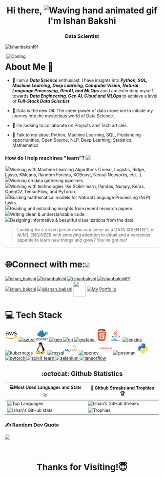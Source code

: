 <h1 align="center">Hi there, <img src="https://raw.githubusercontent.com/nixin72/nixin72/master/wave.gif" 
alt="Waving hand animated gif"
height="55"
width="55" /> I'm Ishan Bakshi</h1>
<h3 align="center">Data Scientist</h3>

<!--- <div id="header" align="center">
<img src="https://camo.githubusercontent.com/62da68eb62b1e5f175f7d1f0191dd89a653d7908feb22d37d4a0ab07365d6791/68747470733a2f2f6d656469612e67697068792e636f6d2f6d656469612f4d3967624264396e6244724f5475314d71782f67697068792e676966" alt="Computer man" width="100"/> 
</div>  --->

<!---[![Typing SVG](https://readme-typing-svg.herokuapp.com?font=Robot-Bold&size=30&color=330033&center=true&vCenter=true&width=900&height=110&lines=AI+Enthusiast;Data+Science+Enthusiast;Programmer;Machine+Learning+Enthusiast;Deep+Learning+Enthusiast;)](https://git.io/typing-svg) --->
 


<p align="left"> <img src="https://komarev.com/ghpvc/?username=ishanbakshi91&label=Profile%20views&color=0e75b6&style=flat" alt="ishanbakshi91" /> </p>

<img  align="right" alt="Coding" width="500" src="https://cdn.dribbble.com/users/1059583/screenshots/4171367/media/5c8264a20b247115b68e6c2f4c97d5e6.gif" alt="gif">


<!--- <img  align="right" alt="Coding" width="400" src="https://camo.githubusercontent.com/7de37139d0b4c1ce40865e799b446c0e963a3dd8fb68d239707237c40604fa3d/68747470733a2f2f63646e2e6472696262626c652e636f6d2f75736572732f3733303730332f73637265656e73686f74732f363538313234332f6176656e746f2e676966" alt="gif"> --->

# About Me 🚀

- 🔭 I am a ***Data Science*** enthusiast. I have insights into ***Python, SQL, Machine Learning, Deep Learning, Computer Vision, Natural Language Processing, GenAI, and MLOps*** and I am extending myself towards ***Data Engineering, Gen AI, Cloud and MLOps*** to achieve a level of ***Full-Stack Data Scientist***.

- 🌱 Data is the new Oil. The sheer power of data drove me to initiate my journey into the mysterious world of Data Science.

<!--- - Like many others, my initial interest lay in building real-world applications, I was fascinated by building logic for simple programming problems. I realized my passion upon switching to Data analytics. Data Science has been my primary point of interest for a year now, and my zest lies in Machine Learning. I am currently working as an associate data scientist.

My programming, statistics & finance coursework has given me the analytical skills I apply to diverse business scenarios. My zeal to learn, coupled with my ability to collaborate and accomplish goals makes me well-suited for a career in the field of Data Science and business analytics. I'm looking forward to being interviewed to share more about my experience and the skills I could bring to any company. --->



- 👯 I’m looking to collaborate on Projects and Tech articles.
   <!--- related to Machine learning or Deep Learning. --->

- 💬 Talk to me about Python, Machine Learning, SQL, Freelancing opportunities, Open Source, NLP, Deep Learning, Statistics, Mathematics

<!--- - 👨‍💻 All of my projects are available in my [**Portfolio**](https://ishanbakshi91.github.io/Portfolio/)  

- 📫 How to reach me **ishanbakshi91@gmail.com**   ---> 

### How do I help machines "learn"? <img target="_blank" src="https://i.imgur.com/tTJgCkz.png" height = "30.5"/>

<img target="_blank" src="https://i.imgur.com/UqXfMdN.png" width = "17"/>Working with Machine Learning Algorithms (Linear, Logistic, Ridge, Lasso, KMeans, Random Forests, XGBoost, Neural Networks, etc...).<br>
<img target="_blank" src="https://i.imgur.com/UqXfMdN.png" width = "17"/>Working on data gathering pipelines.<br>
<img target="_blank" src="https://i.imgur.com/UqXfMdN.png" width = "17"/>Working with technologies like Scikit-learn, Pandas, Numpy, Keras, OpenCV, TensorFlow, and PyTorch.<br>
<img target="_blank" src="https://i.imgur.com/UqXfMdN.png" width = "17"/>Building mathematical models for Natural Language Processing (NLP) tasks.<br>
<img target="_blank" src="https://i.imgur.com/UqXfMdN.png" width = "17"/>Reading and extracting insights from recent research papers.<br>
<img target="_blank" src="https://i.imgur.com/UqXfMdN.png" width = "17"/>Writing clean & understandable code.<br>
<img target="_blank" src="https://i.imgur.com/UqXfMdN.png" width = "17"/>Designing informative & beautiful visualizations from the data.<br>

>Looking for a driven person who can serve as a DATA SCIENTIST, or AI/ML ENGINEER with annoying attention to detail and a voracious appetite to learn new things and grow? You've got me!


 <!--- <img align="right" alt="Coding" width="400" src="https://w0.peakpx.com/wallpaper/106/535/HD-wallpaper-pc-gamer.jpg"> --->

---
                                     
# 🌐Connect with me:<img target="_blank" src="https://i.imgur.com/y6gRBGy.png" height = "30.7"/>
<p align="left">
<a href="https://twitter.com/ishan_bakshi" target="blank"><img align="center" src="https://github.com/ishanbakshi91/ishanbakshi91/assets/83632532/af0bb472-ff69-414c-b66c-1f67c47bb7a4" alt="ishan_bakshi" height="50" width="50" /></a>
<!--- <a href="https://www.linkedin.com/in/ishanbakshi/"><img align="center" width="35px" height="35px" src="https://camo.githubusercontent.com/c8a9c5b414cd812ad6a97a46c29af67239ddaeae08c41724ff7d945fb4c047e5/68747470733a2f2f6564656e742e6769746875622e696f2f537570657254696e7949636f6e732f696d616765732f7376672f6c696e6b6564696e2e737667"  /></a> --->
<a href="https://linkedin.com/in/ishanbakshi" target="blank"><img align="center" src="https://github.com/ishanbakshi91/ishanbakshi91/assets/83632532/76bc03be-d803-4e11-b794-bbd0f7ac5d82" alt="ishanbakshi" height="50" width="50" /></a>
<a href="https://kaggle.com/ishanbakshi" target="blank"><img align="center" src="https://raw.githubusercontent.com/rahuldkjain/github-profile-readme-generator/master/src/images/icons/Social/kaggle.svg" alt="ishanbakshi" height="35" width="40" /></a>
<a href="https://fb.com/ishanbakshi91" target="blank"><img align="center" src="https://raw.githubusercontent.com/rahuldkjain/github-profile-readme-generator/master/src/images/icons/Social/facebook.svg" alt="ishanbakshi91" height="40" width="40" /></a>
<a href="https://instagram.com/ishan_bakshi" target="blank"><img align="center" src="https://github.com/ishanbakshi91/ishanbakshi91/assets/83632532/dd8c7e07-1e6e-4981-891c-3160501887b6" alt="ishan_bakshi" height="50" width="50" /></a>
<a href="https://medium.com/@ishan_bakshi" target="blank"><img align="center" src="https://img.icons8.com/?size=100&id=110611&format=png&color=000000" alt="@ishan_bakshi" height="50" width="50" /></a>
<a href="mailto:ishanbakshi91@gmail.com"><img align="center"width="40px" src="https://github.com/ishanbakshi91/ishanbakshi91/assets/83632532/f95b7827-81e4-4f11-8e2f-63ee2487a9fe"  height="50" width="50" /></a>
<a href="https://linktr.ee/ds_ishan"  target="blank"><img align="center" src="https://github.com/user-attachments/assets/6101dfca-50f2-42f1-bca3-129e3dda5aa9" alt="My Portfolio" height="40" width="40" /></a>



</p>

# 💻 Tech Stack
<p align="left"> <a href="https://aws.amazon.com" target="_blank"> <img src="https://raw.githubusercontent.com/devicons/devicon/master/icons/amazonwebservices/amazonwebservices-original-wordmark.svg" alt="aws" width="40" height="40"/> </a> <a href="https://azure.microsoft.com/en-in/" target="_blank"> <img src="https://www.vectorlogo.zone/logos/microsoft_azure/microsoft_azure-icon.svg" alt="azure" width="40" height="40"/> </a> <a href="https://www.docker.com/" target="_blank"> <img src="https://raw.githubusercontent.com/devicons/devicon/master/icons/docker/docker-original-wordmark.svg" alt="docker" width="40" height="40"/> </a> <a href="https://cloud.google.com" target="_blank"> <img src="https://www.vectorlogo.zone/logos/google_cloud/google_cloud-icon.svg" alt="gcp" width="40" height="40"/> </a> <a href="https://git-scm.com/" target="_blank"> <img src="https://www.vectorlogo.zone/logos/git-scm/git-scm-icon.svg" alt="git" width="40" height="40"/> </a> <a href="https://grafana.com" target="_blank"> <img src="https://www.vectorlogo.zone/logos/grafana/grafana-icon.svg" alt="grafana" width="40" height="40"/> </a> <a href="https://www.w3.org/html/" target="_blank"> <img src="https://raw.githubusercontent.com/devicons/devicon/master/icons/html5/html5-original-wordmark.svg" alt="html5" width="40" height="40"/> </a> <a href="https://www.java.com" target="_blank"> <img src="https://raw.githubusercontent.com/devicons/devicon/master/icons/java/java-original.svg" alt="java" width="40" height="40"/> </a> <a href="https://www.jenkins.io" target="_blank"> <img src="https://www.vectorlogo.zone/logos/jenkins/jenkins-icon.svg" alt="jenkins" width="40" height="40"/> </a> <a href="https://kubernetes.io" target="_blank"> <img src="https://www.vectorlogo.zone/logos/kubernetes/kubernetes-icon.svg" alt="kubernetes" width="40" height="40"/> </a> <a href="https://www.linux.org/" target="_blank"> <img src="https://raw.githubusercontent.com/devicons/devicon/master/icons/linux/linux-original.svg" alt="linux" width="40" height="40"/> </a> <a href="https://www.microsoft.com/en-us/sql-server" target="_blank"> <img src="https://www.svgrepo.com/show/303229/microsoft-sql-server-logo.svg" alt="mssql" width="40" height="40"/> </a> <a href="https://www.mysql.com/" target="_blank"> <img src="https://raw.githubusercontent.com/devicons/devicon/master/icons/mysql/mysql-original-wordmark.svg" alt="mysql" width="40" height="40"/> </a> <a href="https://opencv.org/" target="_blank"> <img src="https://www.vectorlogo.zone/logos/opencv/opencv-icon.svg" alt="opencv" width="40" height="40"/> </a> <a href="https://www.oracle.com/" target="_blank"> <img src="https://raw.githubusercontent.com/devicons/devicon/master/icons/oracle/oracle-original.svg" alt="oracle" width="40" height="40"/> </a> <a href="https://postman.com" target="_blank"> <img src="https://www.vectorlogo.zone/logos/getpostman/getpostman-icon.svg" alt="postman" width="40" height="40"/> </a> <a href="https://www.python.org" target="_blank"> <img src="https://raw.githubusercontent.com/devicons/devicon/master/icons/python/python-original.svg" alt="python" width="40" height="40"/> </a> <a href="https://pytorch.org/" target="_blank"> <img src="https://www.vectorlogo.zone/logos/pytorch/pytorch-icon.svg" alt="pytorch" width="40" height="40"/> </a> <a href="https://scikit-learn.org/" target="_blank"> <img src="https://upload.wikimedia.org/wikipedia/commons/0/05/Scikit_learn_logo_small.svg" alt="scikit_learn" width="40" height="40"/> </a> <a href="https://www.selenium.dev" target="_blank"> <img src="https://raw.githubusercontent.com/detain/svg-logos/780f25886640cef088af994181646db2f6b1a3f8/svg/selenium-logo.svg" alt="selenium" width="40" height="40"/> </a> <a href="https://www.tensorflow.org" target="_blank"> <img src="https://www.vectorlogo.zone/logos/tensorflow/tensorflow-icon.svg" alt="tensorflow" width="40" height="40"/> </a> </p>

<!---
## Databases ![MySQL](https://img.shields.io/badge/mysql-%2300f.svg?style=for-the-badge&logo=mysql&logoColor=white) ![SQLite](https://img.shields.io/badge/sqlite-%2307405e.svg?style=for-the-badge&logo=sqlite&logoColor=white) ![Postgres](https://img.shields.io/badge/postgres-%23316192.svg?style=for-the-badge&logo=postgresql&logoColor=white)
## Languages ![Python](https://img.shields.io/badge/python-3670A0?style=for-the-badge&logo=python&logoColor=ffdd54) ![Java](https://img.shields.io/badge/Java)

## IDEs/Editors ![Jupyter Notebook](https://img.shields.io/badge/jupyter-%23FA0F00.svg?style=for-the-badge&logo=jupyter&logoColor=white) ![Notepad++](https://img.shields.io/badge/Notepad++-90E59A.svg?style=for-the-badge&logo=notepad%2b%2b&logoColor=black) ![PyCharm](https://img.shields.io/badge/pycharm-143?style=for-the-badge&logo=pycharm&logoColor=black&color=black&labelColor=green) ![Visual Studio Code](https://img.shields.io/badge/Visual%20Studio%20Code-0078d7.svg?style=for-the-badge&logo=visual-studio-code&logoColor=white)
## ML/DL ![NumPy](https://img.shields.io/badge/numpy-%23013243.svg?style=for-the-badge&logo=numpy&logoColor=white) ![Pandas](https://img.shields.io/badge/pandas-%23150458.svg?style=for-the-badge&logo=pandas&logoColor=white) ![Matplotlib](https://img.shields.io/badge/Matplotlib-%23ffffff.svg?style=for-the-badge&logo=Matplotlib&logoColor=black) ![Plotly](https://img.shields.io/badge/Plotly-%233F4F75.svg?style=for-the-badge&logo=plotly&logoColor=white)
## Visualization tools ![Power Bi](https://img.shields.io/badge/power_bi-F2C811?style=for-the-badge&logo=powerbi&logoColor=black)
## Office ![Microsoft PowerPoint](https://img.shields.io/badge/Microsoft_PowerPoint-B7472A?style=for-the-badge&logo=microsoft-powerpoint&logoColor=white) ![Microsoft Excel](https://img.shields.io/badge/Microsoft_Excel-217346?style=for-the-badge&logo=microsoft-excel&logoColor=white) ![Microsoft SharePoint ](https://img.shields.io/badge/Microsoft_SharePoint-0078D4?style=for-the-badge&logo=microsoft-sharepoint&logoColor=white) ![Microsoft Word](https://img.shields.io/badge/Microsoft_Word-2B579A?style=for-the-badge&logo=microsoft-word&logoColor=white)
## Others ![Confluence](https://img.shields.io/badge/confluence-%23172BF4.svg?style=for-the-badge&logo=confluence&logoColor=white) ![Jira](https://img.shields.io/badge/jira-%230A0FFF.svg?style=for-the-badge&logo=jira&logoColor=white) ![Docker](https://img.shields.io/badge/docker-%230db7ed.svg?style=for-the-badge&logo=docker&logoColor=white)
--->


<!--- ## 🔥 Languages:

<p align="left"> 
  <a href="https://www.python.org" target="_blank"> <img src="https://img.icons8.com/color/48/000000/python.png"/> </a>
  <a href="https://www.java.com" target="_blank"> <img src="https://raw.githubusercontent.com/devicons/devicon/master/icons/java/java-original.svg" alt="java" width="44" height="44"/> 
  <a style="padding-right:8px;" href="https://www.mysql.com/" target="_blank"> <img src="https://img.icons8.com/fluent/50/000000/mysql-logo.png"/> </a>
  <a href="https://www.w3.org/html/" target="_blank"> <img src="https://raw.githubusercontent.com/devicons/devicon/master/icons/html5/html5-original-wordmark.svg" alt="html5" width="40" height="40"/> </a> &nbsp;
  <a href="https://www.mongodb.com/" target="_blank"> <img src="https://img.icons8.com/color/74402/mongodb.png" alt="express" width="44" height="44"/> </a>
</p>


## ⭐ Libraries and Frameworks:

<p align="left"> 
	<a href="https://pandas.pydata.org/" target="_blank"><img src="https://github.com/devicons/devicon/blob/master/icons/pandas/pandas-original-wordmark.svg" title="Pandas" alt="Pandas" width="40" height="40"/></a>
     <a href="https://www.tensorflow.org" target="_blank"> <img src="https://www.vectorlogo.zone/logos/tensorflow/tensorflow-icon.svg" alt="tensorflow" width="40" height="40"/> </a>
	<a href="https://numpy.org/" target="_blank"><img src="https://github.com/devicons/devicon/blob/master/icons/numpy/numpy-original-wordmark.svg" title="Numpy" alt="Numpy" width="50" height="50"/></a>
  <a href="https://scikit-learn.org/stable/" target="_blank"><img src="https://github.com/scikit-learn/scikit-learn/blob/main/doc/logos/1280px-scikit-learn-logo.png" title="Sklearn" alt="Sklearn" width="50" height="50"/></a>
   <a href="https://seaborn.pydata.org/" target="_blank"> <img src="https://pbs.twimg.com/media/EhGuwXWXgAEERcn.png" alt="express" width="44" height="44"/> </a> 
    <a href="https://matplotlib.org/" target="_blank"> <img src="https://static.javatpoint.com/tutorial/matplotlib/images/matplotlib-tutorial.png" alt="express" width="44" height="44"/> </a> 
     <a href="https://www.tensorflow.org" target="_blank"> <img src="https://www.vectorlogo.zone/logos/tensorflow/tensorflow-icon.svg" alt="tensorflow" width="40" height="40"/> </a>
	<a href="https://numpy.org/" target="_blank"> <img src="https://encrypted-tbn0.gstatic.com/images?q=tbn:ANd9GcS2JRr92k_oDy42tMe3RPwfU0r_5Rk_S2jwlU2WphT94jFMCRCbjASEZ7j1wbD2CPOzx6w&usqp=CAU" alt="express" width="44" height="44" / > </a>
    <a href="https://matplotlib.org/" target="_blank"> <img src="https://static.javatpoint.com/tutorial/matplotlib/images/matplotlib-tutorial.png" alt="express" width="44" height="44"/> </a> 
    <a href="https://www.anaconda.com/" target="_blank"> <img src="https://encrypted-tbn0.gstatic.com/images?q=tbn:ANd9GcToZuGFq2Tj9gvDP6Dm7w5TeYGrmCy0KOtwc8tvDsy606EmhjdsUZV_qx-RbQGhA-KDW3Y&usqp=CAU" alt="pytorch" width="48" height="48" /> </a> 
    <a href="https://seaborn.pydata.org/" target="_blank"> <img src="https://pbs.twimg.com/media/EhGuwXWXgAEERcn.png" alt="express" width="44" height="44"/> </a> 
    <a href="https://scikit-learn.org/" target="_blank"> <img src="https://upload.wikimedia.org/wikipedia/commons/0/05/Scikit_learn_logo_small.svg" alt="scikit_learn" width="40" height="40"/> </a>
    <a href="https://pytorch.org/" target="_blank"> <img src="https://www.vectorlogo.zone/logos/pytorch/pytorch-icon.svg" alt="pytorch" width="40" height="40"/> </a> 
     <a href="https://pandas.pydata.org/" target="_blank"> <img src="https://pandas.pydata.org/static/img/pandas_mark.svg" alt="express" width="44" height="44"/> </a>
  <a href="https://www.scipy.org/"> <img src="https://miro.medium.com/max/400/1*ejeltApvDzDBB9izIwnyiQ.png" width="40" height="40"/> </a>
     <a href="https://spacy.io/" target="_blank"> <img src="https://pbs.twimg.com/profile_images/699256981287100416/7-7zis8f_400x400.png" alt="pytorch" width="40" height="40"/> </a> 
    <a href="https://keras.io/" target="_blank"> <img src="https://upload.wikimedia.org/wikipedia/commons/thumb/a/ae/Keras_logo.svg/1200px-Keras_logo.svg.png" alt="pytorch" width="40" height="40"/> </a>   
    <a href="https://opencv.org/" target="_blank"> <img src="https://www.kindpng.com/picc/m/376-3766513_opencv-icon-hd-png-download.png" alt="pytorch" width="44" height="40"/> </a> 
</p>

## 💥 Tools, IDEs and Software:

<p align="left"> 
    <a href="https://www.spyder-ide.org/" target="_blank"> <img src="https://encrypted-tbn0.gstatic.com/images?q=tbn:ANd9GcRG4nmLnUDqDJMNYnvoIw2LrMP67vPbDNngRztSxwDftPQ7Hjk6gtHYIOwjQuCU0CILeT8&usqp=CAU" alt="express" width="43" height="39" /> </a> 
    <a href="https://code.visualstudio.com/"> <img src="https://img.icons8.com/fluency/344/visual-studio.png" alt="express" width="46" height="47"/ > </a>
    <a href="https://jupyter.org/" target="_blank"> <img src="https://encrypted-tbn0.gstatic.com/images?q=tbn:ANd9GcRTQfO8XdRaElU-oiMX4jJFWjNO56ihBj8vLWl-8tZR0xFr4LL4nfzfXWLVCFeOjsGAZF4&usqp=CAU" alt="express" width="44" height="44"/> </a> 
  <a href="https://colab.research.google.com/notebooks/intro.ipynb?utm_source=scs-index#recent=true" target="_blank"> <img src="https://miro.medium.com/max/1042/1*L2u_koKpa1lcjvB8DEDHsg.jpeg" alt="express" width="44" height="44"/> </a> 
  <a href="https://www.jetbrains.com/pycharm/"> <img src="https://miro.medium.com/max/1200/1*6Dhu1H4t028lOGbaZuyRCw.png" alt="express" width="43" height="40" /> </a>
  <a href="https://powerbi.microsoft.com/en-us/" target="_blank"> <img src="https://d11wkw82a69pyn.cloudfront.net/wm-reply/siteassets/images/power%20bi.png" alt="express" width="43" height="40" /> </a>  
  <a href="https://uneecops.com/lpage/tableau-software-landing-page/?lead=Marketing%20Team&data=Pay%20per%20Click%20Ads&leadtype=BI&service=Tableau&utm_term=tablu&utm_campaign=Tableau+BI&utm_source=adwords&utm_medium=ppc&hsa_acc=8552612374&hsa_cam=1615962432&hsa_grp=61145525276&hsa_ad=518466757380&hsa_src=g&hsa_tgt=kwd-301142873929&hsa_kw=tablu&hsa_mt=e&hsa_net=adwords&hsa_ver=3&gclid=Cj0KCQjw_8mHBhClARIsABfFgpjsZ7xm6kFh91pMncn7q1OAIqVApO9Uae5JTl9YNamEy5dnCO3C9TQaAmS_EALw_wcB" target="_blank"> <img src="https://logowik.com/content/uploads/images/tableau-software.jpg" alt="express" width="43" height="37" /> </a> 
  </a>
  </p>
  
## 📊 Databases:
<a href="https://www.oracle.com/" target="_blank"> <img src="https://raw.githubusercontent.com/devicons/devicon/master/icons/oracle/oracle-original.svg" alt="oracle" width="40" height="40"/>
	
<div>
  <a href="https://www.python.org/" target="_blank"><img src="https://github.com/devicons/devicon/blob/master/icons/python/python-original.svg" title="Python" alt="Python" width="40" height="40"/></a>&nbsp;
  <a href="https://pandas.pydata.org/" target="_blank"><img src="https://github.com/devicons/devicon/blob/master/icons/pandas/pandas-original-wordmark.svg" title="Pandas" alt="Pandas" width="40" height="40"/></a>&nbsp;
  <a href="https://numpy.org/" target="_blank"><img src="https://github.com/devicons/devicon/blob/master/icons/numpy/numpy-original-wordmark.svg" title="Numpy" alt="Numpy" width="40" height="40"/></a>&nbsp;
  <a href="https://scikit-learn.org/stable/" target="_blank"><img src="https://github.com/scikit-learn/scikit-learn/blob/main/doc/logos/1280px-scikit-learn-logo.png" title="Sklearn" alt="Sklearn" width="40" height="40"/></a>&nbsp;
  <a href="https://flask.palletsprojects.com/en/2.2.x/" target="_blank"><img src="https://flask.palletsprojects.com/en/1.1.x/_static/flask-icon.png" title="Flask" alt="Flask" width="40" height="40"/></a>&nbsp;
  <a href="https://www.heroku.com/home" target="_blank"><img src="https://github.com/devicons/devicon/blob/master/icons/heroku/heroku-original.svg" title="Heroku" alt="Heroku" width="40" height="40"/></a>&nbsp;
  <a href="https://www.mysql.com/" target="_blank"><img src="https://github.com/devicons/devicon/blob/master/icons/mysql/mysql-original-wordmark.svg" title="MySQL"  alt="MySQL" width="40" height="40"/></a>&nbsp;
  <a href="https://www.mongodb.com/" target="_blank"><img src="https://github.com/devicons/devicon/blob/master/icons/mongodb/mongodb-original-wordmark.svg" title="MongoDB" alt="MongoDB" width="40" height="40"/></a>&nbsp;
  <a href="https://github.com/" target="_blank"><img src="https://github.com/devicons/devicon/blob/master/icons/github/github-original-wordmark.svg" title="GitHub" alt="GitHub" width="40" height="40"/></a>&nbsp;
  <a href="https://git-scm.com/" target="_blank"><img src="https://github.com/devicons/devicon/blob/master/icons/git/git-original-wordmark.svg" title="Git" alt="Git" width="40" height="40"/></a>
</div>

  <br>
  <br>
  <br>   --->
  


<!--- ## 📟 GitHub Statistics
<p align="center">
	<img width="48%" src="https://github-readme-stats.vercel.app/api?username=ishanbakshi91&show_icons=true&theme=vue" />
	<img width="48%" src="https://github-readme-streak-stats.herokuapp.com/?user=ishanbakshi91&theme=vue" />
	<img height="180em" src="https://github-readme-stats-eight-theta.vercel.app/api/top-langs/?username=ishanbakshi91&layout=compact&exclude_lang=java+r&theme=vue" />


</p> --->

<!---## :wrench: Job Responsiblities

| Skill | Technologies worked on | 
|:--|:------------|
| Programming | Python,Scala, C , C++ , Java |
| DataBase | Oracle, MySQL |
| Tools/ IDE | PyCharm, VSCode, Jupyter Notebook |
| Machine Learning | EDA, ML-Algorithms, Execution with Python |
| Deep Learning | Neural Networks, Computer Vision, Transfer learning, Execution with Python |
| Natural Language Processing | Neural Network, Transfer learning, Execution with Python |
| Big Data | Hadoop , Spark |
| Cloud | Basic AWS |
| Operating System | macOS, Windows, Linux |
| Hardware | Tesla T4 from google colab |
| Version control | GIT |

## :notebook_with_decorative_cover: Skill Elaboration

| Skill | Technologies used to work or Known | 
|:--|:------------|
| Python | Numpy, Pandas, Spark, Matplotlib, Seaborn, Plotly, Scikit-Learn, pickle, Keras, Open-cv, Tensorflow, Pytorch |
| Machine Learning | Linear Regression, Logistic Regression, Decision Tree, Support vector machine, Naive Bayes, Ensemble technique, Hyperparameter tunning  |
| Deep Learning | Artificial Neural Network, Convolutional Neural Network, Recurrent Neural Network, LeNET, AlexNet, VGG, Resnet, InceptionNet |
| Computer Vision | RCNN family , Yolo family , SSD, Object segmentation(Mask-RCNN) , Object Tracking  |
| Natural Language Processing | Encoder-Decoder, Self Attention, Transformer, Transfer Learning models |--->

<p>
<h2 align="center">:octocat: Github Statistics </h2>

|💻Most Used Languages and Stats 📈|🎯 Github Streaks and Trophies 🏆|
|-----------------------------------|----------------------------------|
|![Top Languages](https://github-readme-stats.vercel.app/api/top-langs/?username=ishanbakshi91&show_icons=true&theme=midnight-purple&layout=compact&hide_title=false)|![Ishan's GitHub Streaks](https://github-readme-streak-stats.herokuapp.com/?user=ishanbakshi91&theme=midnight-purple&hide_border=false)
|![Ishan's GitHub stats](https://github-readme-stats.vercel.app/api?username=ishanbakshi91&show_icons=true&theme=midnight-purple&hide_title=false)|![Trophies](https://github-profile-trophy.vercel.app/?username=ishanbakshi91&theme=juicyfresh&margin-w=0&no-frame=false&no-bg=false)
</p>


<!---

<p>
<h2 align="center">:octocat: Github Statistics </h2>

|💻Most Used Languages and Stats 📈|🎯 Github Streaks and Trophies 🏆|
|-----------------------------------|----------------------------------|
|![Top Languages](https://github-readme-stats.vercel.app/api/top-langs/?username=ishanbakshi91&show_icons=true&theme=midnight-purple&layout=compact&hide_title=false)|![Ishan's GitHub Streaks](https://github-readme-streak-stats.herokuapp.com/?user=ishanbakshi91&theme=midnight-purple&hide_border=false)
|![Ishan's GitHub stats](https://github-readme-stats.vercel.app/api?username=ishanbakshi91&show_icons=true&theme=midnight-purple&hide_title=false)|![Trophies](https://github-profile-trophy.vercel.app/?username=ishanbakshi91&theme=juicyfresh&margin-w=0&no-frame=false)
</p>
--->















<!---📈 my github stats--->

<!---<img src="https://github-readme-stats.vercel.app/api?username=ishanbakshi91&show_icons=true&theme=midnight-purple" alt="ishanbakshi91" />--->
	
<!---![Ishan's GitHub stats](https://github-readme-stats.vercel.app/api?username=ishanbakshi91&show_icons=true&theme=midnight-purple&hide_title=false)--->

<!---[![Top Langs](https://github-readme-stats.vercel.app/api/top-langs/?username=ishanbakshi91)](https://github.com/anuraghazra/github-readme-stats)--->

<!---
| . | . | . |
|-----|------|------|
|![](https://github-profile-summary-cards.vercel.app/api/cards/stats?username=ishanbakshi91&theme=dracula)|![](https://github-profile-summary-cards.vercel.app/api/cards/repos-per-language?username=ishanbakshi91&theme=dracula)|![](https://github-profile-summary-cards.vercel.app/api/cards/most-commit-language?username=ishanbakshi91&theme=dracula)|

[stats]: https://github-readme-stats.vercel.app/api?username=ishanbakshi91&show_icons=true&count_private=false&theme=radical&hide=issues,commits&hide_rank=true&custom_title=Ishan's%20Stats
[hexapod]: https://hexapod.netlify.app/ --->


### ✍️ Random Dev Quote
![](https://quotes-github-readme.vercel.app/api?type=horizontal&theme=radical)



<!--- ### 😂 Random Dev Meme
<img src='https://randommeme-five.vercel.app/' style="height: 400px;"/>
<img src="https://codermemes.vercel.app" style="height: 400px;"/>  


<img src="https://codermemes.vercel.app/" style="height: 400px;"/>   --->

<br>
<h1 align="center">Thanks for Visiting!😇</h1>



  


